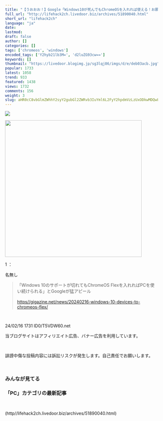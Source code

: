 ```yaml
---
title: "【うおおお！】Google「Windows10が死んでもChromeOSを入れれば使える！お願い入れて！」"
full_url: "http://lifehack2ch.livedoor.biz/archives/51890040.html"
short_url: "lifehack2ch"
language: "ja"
date: 
lastmod: 
draft: false
author: []
categories: []
tags: ['chromeos', 'windows']
encoded_tags: ['Y2hyb21lb3M=', 'd2luZG93cw==']
keywords: []
thumbnail: "https://livedoor.blogimg.jp/sg3lqj86/imgs/d/e/deb03acb.jpg"
popular: 1733
latest: 1058
trend: 933
featured: 1438
views: 1732
comments: 156
weight: 3
slug: aHR0cC8vbGlmZWhhY2syY2gubGl2ZWRvb3IuYml6L2FyY2hpdmVzLzUxODkwMDQwLmh0bWw=
---
```


![](https://livedoor.blogimg.jp/sg3lqj86/imgs/d/e/deb03acb.jpg)

<div><p></p> <a target='_blank' href='http//www.amazon.co.jp/dp/B0141WUHFK/nishiky24-22'> <img width='450' border='0' class='pict' src='https//livedoor.blogimg.jp/sg3lqj86/imgs/d/e/deb03acb.jpg?v=20240217161444'></a><br> <p class='t_name'>1 ：<p>名無し</p></p> <blockquote class='AAA'>「Windows 10のサポートが切れてもChromeOS Flexを入れればPCを使い続けられる」とGoogleが猛アピール <br> <br> <a target='_blank' href='https//gigazine.net/news/20240216-windows-10-devices-to-chromeos-flex/'>https//gigazine.net/news/20240216-windows-10-devices-to-chromeos-flex/</a> </blockquote><br><p>24/02/16 1731 ID0/T5VDW60.net</p> <a name='more'></a> <p>当ブログサイトはアフィリエイト広告、バナー広告を利用しています。</p> <p> </p> <p></p> <p id='ad2'></p> <p> </p> <p></p> <br clear='all'> <p> </p> <p></p> <p>誹謗中傷な投稿内容には訴訟リスクが発生します。自己責任でお願いします。</p> <br clear='all'> <h3>みんなが見てる</h3> <h3>「PC」カテゴリの最新記事</h3> <ul id='ldblog_related_articles_38bd96d4_10036008'></ul> <p></p> <br clear='all'> </div>

(http//lifehack2ch.livedoor.biz/archives/51890040.html)

